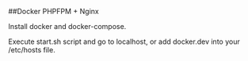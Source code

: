 ##Docker PHPFPM + Nginx

Install docker and docker-compose.

Execute start.sh script and go to localhost, or add docker.dev into your /etc/hosts file.
